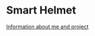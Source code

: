 # Smart Helmet
<a href="https://thanhnien.vn/doc-dao-mu-bao-hiem-tu-cau-cuu-va-chong-trom-cua-hoc-sinh-mien-tay-185230906113554426.htm?fbclid=IwY2xjawMDlU9leHRuA2FlbQIxMABicmlkETFtczBDN20xYlY2aWhNbkpIAR58r2HMF42adEfNXtRfKiVFm-PPrBoNX3Iv9MW3r2_QzVLyw_IiKsVYicBqBA_aem_y8JXWDzfTS-bDTJfOBXG-Q">Information about me and project</a>
